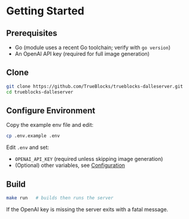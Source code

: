 # Getting Started

## Prerequisites

- Go (module uses a recent Go toolchain; verify with `go version`)
- An OpenAI API key (required for full image generation)

## Clone

```bash
git clone https://github.com/TrueBlocks/trueblocks-dalleserver.git
cd trueblocks-dalleserver
```

## Configure Environment

Copy the example env file and edit:

```bash
cp .env.example .env
```

Edit `.env` and set:

- `OPENAI_API_KEY` (required unless skipping image generation)
- (Optional) other variables, see [Configuration](./configuration.md)

## Build

```bash
make run   # builds then runs the server
```

If the OpenAI key is missing the server exits with a fatal message.
